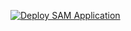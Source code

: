 [![Deploy SAM Application](https://github.com/Cydnirn/aws-sam-test/actions/workflows/deploy.yml/badge.svg)](https://github.com/Cydnirn/aws-sam-test/actions/workflows/deploy.yml)
